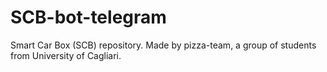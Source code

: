 # SCB-bot-telegram
Smart Car Box (SCB) repository. Made by pizza-team, a group of students from University of Cagliari.
